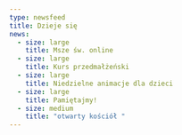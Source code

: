 ```yaml
---
type: newsfeed
title: Dzieje się
news:
  - size: large
    title: Msze św. online
  - size: large
    title: Kurs przedmałżeński
  - size: large
    title: Niedzielne animacje dla dzieci
  - size: large
    title: Pamiętajmy!
  - size: medium
    title: "otwarty kościół "
---
```

